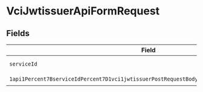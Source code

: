 # VciJwtissuerApiFormRequest


## Fields

| Field                                                                                                                                                                                                                 | Type                                                                                                                                                                                                                  | Required                                                                                                                                                                                                              | Description                                                                                                                                                                                                           |
| --------------------------------------------------------------------------------------------------------------------------------------------------------------------------------------------------------------------- | --------------------------------------------------------------------------------------------------------------------------------------------------------------------------------------------------------------------- | --------------------------------------------------------------------------------------------------------------------------------------------------------------------------------------------------------------------- | --------------------------------------------------------------------------------------------------------------------------------------------------------------------------------------------------------------------- |
| `serviceId`                                                                                                                                                                                                           | *String*                                                                                                                                                                                                              | :heavy_check_mark:                                                                                                                                                                                                    | A service ID.                                                                                                                                                                                                         |
| `1api1Percent7BserviceIdPercent7D1vci1jwtissuerPostRequestBodyContentApplication1jsonSchema`                                                                                                                          | [1api1Percent7BserviceIdPercent7D1vci1jwtissuerPostRequestBodyContentApplication1jsonSchema](../../models/components/Oneapi1Percent7BserviceIdPercent7D1vci1jwtissuerPostRequestBodyContentApplication1jsonSchema.md) | :heavy_check_mark:                                                                                                                                                                                                    | N/A                                                                                                                                                                                                                   |